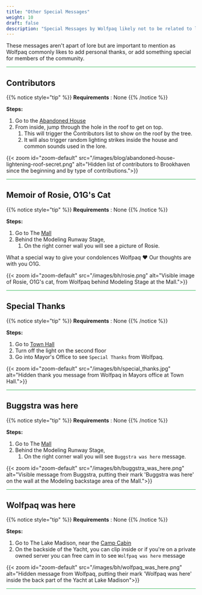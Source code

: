 ```yaml
---
title: "Other Special Messages"
weight: 10
draft: false
description: "Special Messages by Wolfpaq likely not to be related to lore in Brookhaven RP."
---
```


These messages aren't apart of lore but are important to mention as Wolfpaq commonly likes to add personal thanks, or add something special for members of the community. 

<hr style="background-color: #28b44c" size=8>

## Contributors

{{% notice style="tip" %}}
**Requirements** : None
{{% /notice %}}

**Steps:**
1. Go to the [Abandoned House](/map/poi/abandoned-house/)
1. From inside, jump through the hole in the roof to get on top.
    1. This will trigger the Contributors list to show on the roof by the tree.
    1. It will also trigger random lighting strikes inside the house and common sounds used in the lore.

{{< zoom id="zoom-default" src="/images/blog/abandoned-house-lightening-roof-secret.png" alt="Hidden list of contributors to Brookhaven since the beginning and by type of contributions.">}}

<hr style="background-color: #28b44c" size=8>

## Memoir of Rosie, O1G's Cat

{{% notice style="tip" %}}
**Requirements** : None
{{% /notice %}}

**Steps:**
1. Go to The [Mall](/map/poi/mall/)
1. Behind the Modeling Runway Stage, 
    1. On the right corner wall you will see a picture of Rosie.

What a special way to give your condolences Wolfpaq :heart: Our thoughts are with you O1G.

{{< zoom id="zoom-default" src="/images/bh/rosie.png" alt="Visible image of Rosie, O1G's cat, from Wolfpaq behind Modeling Stage at the Mall.">}}

<hr style="background-color: #28b44c" size=8>

## Special Thanks

{{% notice style="tip" %}}
**Requirements** : None
{{% /notice %}}

**Steps:**
1. Go to [Town Hall](/map/poi/town-hall/)
1. Turn off the light on the second floor
1. Go into Mayor's Office to see `Special Thanks` from Wolfpaq.

{{< zoom id="zoom-default" src="/images/bh/special_thanks.jpg" alt="Hidden thank you message from Wolfpaq in Mayors office at Town Hall.">}}

<hr style="background-color: #28b44c" size=8>

## Buggstra was here

{{% notice style="tip" %}}
**Requirements** : None
{{% /notice %}}

**Steps:**
1. Go to The [Mall](/map/poi/mall/)
1. Behind the Modeling Runway Stage, 
    1. On the right corner wall you will see `Buggstra was here` message.

{{< zoom id="zoom-default" src="/images/bh/buggstra_was_here.png" alt="Visible message from Buggstra, putting their mark 'Buggstra was here' on the wall at the Modeling backstage area of the Mall.">}}

<hr style="background-color: #28b44c" size=8>


## Wolfpaq was here

{{% notice style="tip" %}}
**Requirements** : None
{{% /notice %}}

**Steps:**
1. Go to The Lake Madison, near the [Camp Cabin](/map/poi/camp-cabin/)
1. On the backside of the Yacht, you can clip inside or if you're on a private owned server you can free cam in to see `Wolfpaq was here` message

{{< zoom id="zoom-default" src="/images/bh/wolfpaq_was_here.png" alt="Hidden message from Wolfpaq, putting their mark 'Wolfpaq was here' inside the back part of the Yacht at Lake Madison">}}

<hr style="background-color: #28b44c" size=8>

